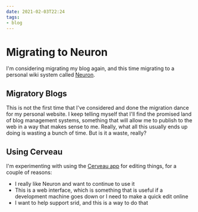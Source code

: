 ```yaml
---
date: 2021-02-03T22:24
tags:
- blog
---
```


# Migrating to Neuron

I'm considering migrating my blog again, and this time migrating to a personal wiki system called [Neuron](neuron.zettel.page). 

## Migratory Blogs

This is not the first time that I've considered and done the migration dance for my personal website. I keep telling myself that I'll find the promised land of blog management systems, something that will allow me to publish to the web in a way that makes sense to me. Really, what all this usually ends up doing is wasting a bunch of time. But is it a waste, really?

## Using Cerveau

I'm experimenting with using the [Cerveau app](cerveau.app) for editing things, for a couple of reasons:

- I really like Neuron and want to continue to use it
- This is a web interface, which is something that is useful if a development machine goes down or I need to make a quick edit online
- I want to help support srid, and this is a way to do that

